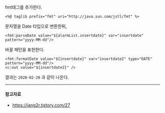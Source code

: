 
fmt태그를 추가한다.
```
<%@ taglib prefix="fmt" uri="http://java.sun.com/jstl/fmt" %>
```

문자열을 Date 타입으로 변환한뒤,
```
<fmt:parseDate value="${alarmList.insertdate}" var="insertdate" pattern="yyyy-MM-dd"/>			
```
바꿀 패턴을 표현한다.

```
<fmt:formatDate value="${insertdate}" var="insertdate2" type="DATE" pattern="yyyy-MM-dd"/>
<c:out value="${insertdate2}" />
```
결과는 `2020-02-28` 과 같이 나온다.

---------

#### 참고자료
- https://jang2r.tistory.com/27
